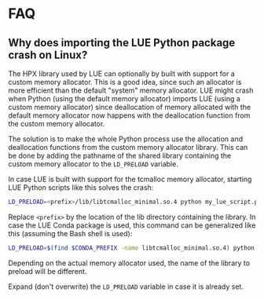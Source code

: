 # FAQ

## Why does importing the LUE Python package crash on Linux?

The HPX library used by LUE can optionally by built with support for a custom memory allocator. This is a good
idea, since such an allocator is more efficient than the default "system" memory allocator. LUE might crash
when Python (using the default memory allocator) imports LUE (using a custom memory allocator) since
deallocation of memory allocated with the default memory allocator now happens with the deallocation function
from the custom memory allocator.

The solution is to make the whole Python process use the allocation and deallocation functions from the custom
memory allocator library. This can be done by adding the pathname of the shared library containing the custom
memory allocator to the `LD_PRELOAD` variable.

In case LUE is built with support for the tcmalloc memory allocator, starting LUE Python scripts like this
solves the crash:

```bash
LD_PRELOAD=<prefix>/lib/libtcmalloc_minimal.so.4 python my_lue_script.py
```

Replace `<prefix>` by the location of the lib directory containing the library. In case the LUE Conda package
is used, this command can be generalized like this (assuming the Bash shell is used):

```bash
LD_PRELOAD=$(find $CONDA_PREFIX -name libtcmalloc_minimal.so.4) python my_lue_script.py
```

Depending on the actual memory allocator used, the name of the library to preload will be different.

Expand (don't overwrite) the `LD_PRELOAD` variable in case it is already set.
